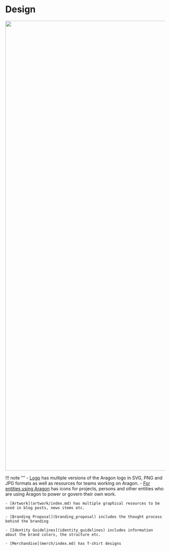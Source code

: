 # Design

<img width="1412" src="https://user-images.githubusercontent.com/718208/31124299-2e1af6f4-a844-11e7-9c4b-2ccc02fd6588.png">

!!! note ""
    - [Logo](logo/index.md) has multiple versions of the Aragon logo in SVG, PNG and JPG formats as well as resources for teams working on Aragon.
    - [For entities using Aragon](powered_by_aragon.md) has icons for projects, persons and other entities who are using Aragon to power or govern their own work.

    - [Artwork](artwork/index.md) has multiple graphical resources to be used in blog posts, news items etc.

    - [Branding Proposal](branding_proposal) includes the thought process behind the branding

    - [Identity Guidelines](identity_guidelines) includes information about the brand colors, the structure etc.

    - [Merchandise](merch/index.md) has T-shirt designs

